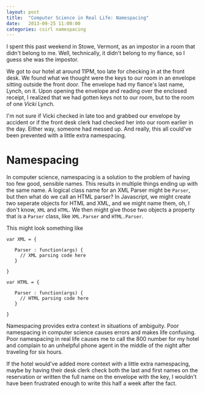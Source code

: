 ```yaml
---
layout: post
title:  "Computer Science in Real Life: Namespacing"
date:   2013-09-25 11:00:00
categories: csirl namespacing
---
```


I spent this past weekend in Stowe, Vermont, as an impostor in a room that didn't belong to me. 
Well, technically, it didn't belong to my fiance, so I guess she was the impostor.

We got to our hotel at around 11PM, too late for checking in at the front desk. We  found what 
we thought were the keys to our room in an envelope sitting outside the front door. The envelope 
had my fiance's last name, Lynch, on it. Upon opening the envelope and reading over the enclosed
receipt, I realized that we had gotten keys not to our room, but to the room of one *Vicki* 
Lynch.

I'm not sure if Vicki checked in late too and grabbed our envelope by accident or if the front 
desk clerk had checked her into our room earlier in the day. Either way, someone had messed up. 
And really, this all could've been prevented with a little extra namespacing.

Namespacing
===========

In computer science, namespacing is a solution to the problem of having too few good, sensible
names. This results in multiple things ending up with the same name. A logical class name for 
an XML Parser might be `Parser`, but then what do we call an HTML parser? In Javascript, we 
might create two seperate objects for HTML and XML, and we might name them, oh, I don't know, 
`XML` and `HTML`. We then might give those two objects a property that is a `Parser` class, like 
`XML.Parser` and `HTML.Parser`.

This might look something like

    var XML = {

       Parser : function(args) {
         // XML parsing code here
       }

    }

    var HTML = {

       Parser : function(args) {
         // HTML parsing code here
       }

    }

Namespacing provides extra context in situations of ambiguity. Poor namespacing in computer science
causes errors and makes life confusing. Poor namespacing in real life causes me to call the
800 number for my hotel and complain to an unhelpful phone agent in the middle of the night after 
traveling for six hours.

If the hotel would've added more context with a little extra namespacing, maybe by having their
desk clerk check both the last and first  names on the reservation or written the full name on 
the envelope with the key, I wouldn't have been frustrated enough to write this half a week 
after the fact.
